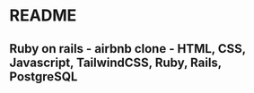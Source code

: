 # README

## Ruby on rails - airbnb clone - HTML, CSS, Javascript, TailwindCSS, Ruby, Rails, PostgreSQL 